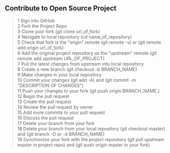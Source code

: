 ## Contribute to Open Source Project ##
> 1 Sign into GitHub \
> 2 Fork the Project Repo \
> 3 Clone your fork (git clone url_of_fork) \
> 4 Navigate to local repository (cd name_of_repository) \
> 5 Check that fork is the "origin" remote (git remote -v) or (git remote add origin url_of_fork) \
> 6 Add the original project repository as the "upstream" remote (git remote add upstream URL_OF_PROJECT) \
> 7 Pull the latest changes from upstream into local repository \
> 8 Create a new branch (git checkout -b BRANCH_NAME) \
> 9 Make changes in your local repository \
> 10 Commit your changes (git add -A) and (git commit -m "DESCRIPTION OF CHANGES") \
> 11 Push your changes to your fork (git push origin BRANCH_NAME.) \
> 12 Begin the pull request \
> 13 Create the pull request \
> 14 Review the pull request by owner \
> 15 Add more commits to your pull request \
> 16 Discuss the pull request \
> 17 Delete your branch from your fork \
> 18 Delete your branch from your local repository (git checkout master) and (git branch -D or -d BRANCH_NAME) \
> 19 Synchronize your fork with the project repository (git pull upstream master in project repo) and (git push origin master in your fork) 

